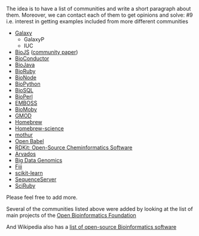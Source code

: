 The idea is to have a list of communities and write a short paragraph about them. Moreover, we can contact each of them to get opinions and solve: #9 i.e. interest in getting examples included from more different communities

- [Galaxy](https://galaxyproject.org/)
    - GalaxyP
    - IUC
- [BioJS](http://biojs.net/) ([community paper](http://elifesciences.org/content/4/e07009))
- [BioConductor](https://www.bioconductor.org/)
- [BioJava](http://biojava.org/wiki/Main_Page)
- [BioRuby](http://www.bioruby.org/)
- [BioNode](http://www.bionode.io/)
- [BioPython](http://biopython.org/wiki/Main_Page)
- [BioSQL](http://biosql.org/wiki/Main_Page)
- [BioPerl](http://www.bioperl.org/wiki/Main_Page)
- [EMBOSS](http://emboss.sourceforge.net/what/)
- [BioMoby](http://www.biomoby.org/)
- [GMOD](http://gmod.org/wiki/Main_Page)
- [Homebrew](http://brew.sh)
- [Homebrew-science](http://brew.sh/homebrew-science)
- [mothur](http://www.mothur.org/)
- [Open Babel](http://openbabel.org/)
- [RDKit: Open-Source Cheminformatics Software](http://www.rdkit.org/)
- [Arvados](https://arvados.org/)
- [Big Data Genomics](http://bdgenomics.org/)
- [Fiji](http://fiji.sc/Fiji)
- [scikit-learn](http://scikit-learn.org/)
- [SequenceServer](http://www.sequenceserver.com/)
- [SciRuby](http://sciruby.com)

Please feel free to add more.

Several of the communities listed above were added by looking at the list of main projects of the [Open Bioinformatics Foundation](http://www.open-bio.org/wiki/Projects)

And Wikipedia also has a [list of open-source Bioinformatics software](https://en.wikipedia.org/wiki/List_of_open-source_bioinformatics_software)
